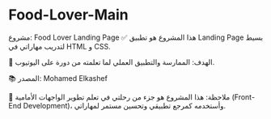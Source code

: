 # Food-Lover-Main
مشروع: Food Lover Landing Page
✅ هذا المشروع هو تطبيق Landing Page بسيط لتدريب مهاراتي في HTML و CSS.

🎯 الهدف: الممارسة والتطبيق العملي لما تعلمته من دورة على اليوتيوب.

📚 المصدر: Mohamed Elkashef

📌 ملاحظة: هذا المشروع هو جزء من رحلتي في تعلم تطوير الواجهات الأمامية (Front-End Development)، وأستخدمه كمرجع تطبيقي وتحسين مستمر لمهاراتي.
